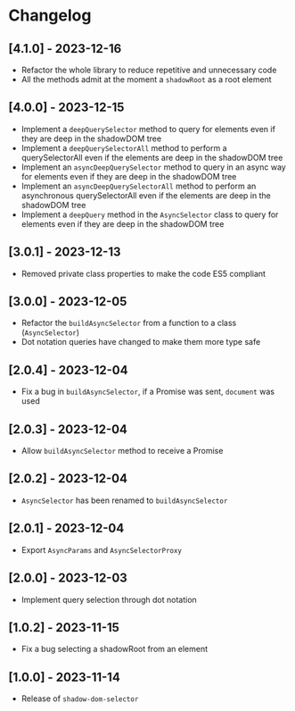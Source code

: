 # Changelog

## [4.1.0] - 2023-12-16

- Refactor the whole library to reduce repetitive and unnecessary code
- All the methods admit at the moment a `shadowRoot` as a root element

## [4.0.0] - 2023-12-15

- Implement a `deepQuerySelector` method to query for elements even if they are deep in the shadowDOM tree
- Implement a `deepQuerySelectorAll` method to perform a querySelectorAll even if the elements are deep in the shadowDOM tree
- Implement an `asyncDeepQuerySelector` method to query in an async way for elements even if they are deep in the shadowDOM tree
- Implement an `asyncDeepQuerySelectorAll` method to perform an asynchronous querySelectorAll even if the elements are deep in the shadowDOM tree
- Implement a `deepQuery` method in the `AsyncSelector` class to query for elements even if they are deep in the shadowDOM tree

## [3.0.1] - 2023-12-13

- Removed private class properties to make the code ES5 compliant

## [3.0.0] - 2023-12-05

- Refactor the `buildAsyncSelector` from a function to a class (`AsyncSelector`)
- Dot notation queries have changed to make them more type safe

## [2.0.4] - 2023-12-04

- Fix a bug in `buildAsyncSelector`, if a Promise was sent, `document` was used

## [2.0.3] - 2023-12-04

- Allow `buildAsyncSelector` method to receive a Promise

## [2.0.2] - 2023-12-04

- `AsyncSelector` has been renamed to `buildAsyncSelector`

## [2.0.1] - 2023-12-04

- Export `AsyncParams` and `AsyncSelectorProxy`

## [2.0.0] - 2023-12-03

- Implement query selection through dot notation

## [1.0.2] - 2023-11-15

- Fix a bug selecting a shadowRoot from an element

## [1.0.0] - 2023-11-14

- Release of `shadow-dom-selector`